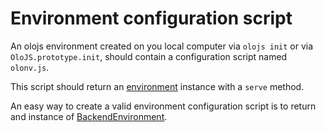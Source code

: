 # Environment configuration script

An olojs environment created on you local computer via `olojs init` or via
`OloJS.prototype.init`, should contain a configuration script named `olonv.js`.

This script should return an [environment](./environment.md) instance with a
`serve` method.

An easy way to create a valid environment configuration script is to
return and instance of [BackendEnvironment](./backend-environment.md).
